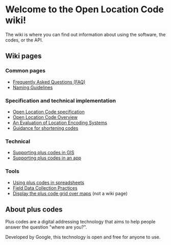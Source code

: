 # Welcome to the Open Location Code wiki!

The wiki is where you can find out information about using the software, the codes, or the API.

## Wiki pages
### Common pages
*  [Frequently Asked Questions (FAQ)](/google/open-location-code/wiki/FAQ)
*  [Naming Guidelines](/google/open-location-code/wiki/Naming-guidelines)
### Specification and technical implementation
* [Open Location Code specification](https://github.com/google/open-location-code/blob/master/docs/specification.md)
* [Open Location Code Overview](https://github.com/google/open-location-code/blob/master/docs/olc_definition.adoc)
* [An Evaluation of Location Encoding Systems](https://github.com/google/open-location-code/wiki/Evaluation-of-Location-Encoding-Systems)
* [Guidance for shortening codes](https://github.com/google/open-location-code/wiki/Guidance-for-shortening-codes)
### Technical
*  [Supporting plus codes in GIS](/google/open-location-code/wiki/Supporting-plus-codes-in-GIS)
*  [Supporting plus codes in an app](/google/open-location-code/wiki/Supporting-plus-codes-in-your-app)

### Tools
*  [Using plus codes in spreadsheets](Using-plus-codes-in-spreadsheets)
*  [Field Data Collection Practices](/google/open-location-code/wiki/Field-Data-Collection-Practices)
*  [Display the plus code grid over maps](https://grid.plus.codes) (not a wiki page)


## About plus codes

Plus codes are a digital addressing technology that aims to help people answer the question "where are you?".

Developed by Google, this technology is open and free for anyone to use.
